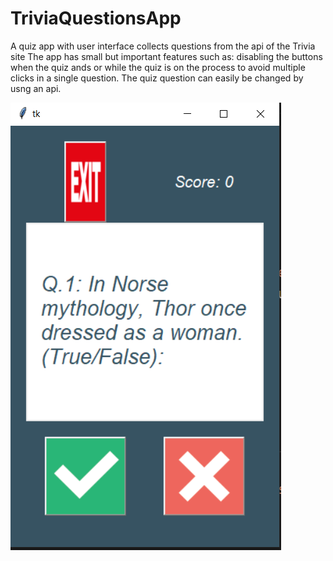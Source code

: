 # TriviaQuestionsApp
A quiz app with user interface collects questions from the api of the Trivia site
The app has small but important features such as: disabling the buttons when the quiz ands or while the quiz is on the process to avoid multiple clicks in a single question.
The quiz question can easily be changed by usng an api.


![First Page](Images/FirstImage.PNG)

